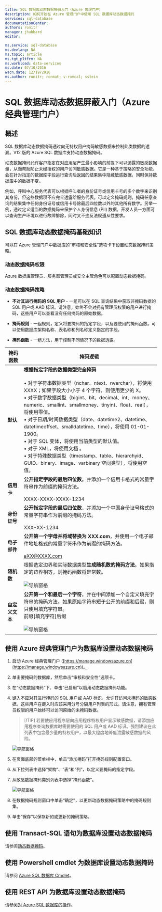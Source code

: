 ```yaml
---
title: SQL 数据库动态数据掩码入门（Azure 管理门户）
description: 如何开始在 Azure 管理门户中使用 SQL 数据库动态数据掩码
services: sql-database
documentationCenter: 
authors: ronitr
manager: jhubbard
editor: 

ms.service: sql-database
ms.devlang: NA
ms.topic: article
ms.tgt_pltfrm: NA
ms.workload: data-services
ms.date: 07/10/2016
wacn.date: 12/19/2016
ms.author: ronitr; ronmat; v-romcal; sstein
---
```


# SQL 数据库动态数据屏蔽入门（Azure 经典管理门户）

## 概述

SQL 数据库动态数据掩码通过向无特权用户掩码敏感数据来控制此类数据的透漏。V12 版的 Azure SQL 数据库支持动态数据掩码。

动态数据掩码允许客户指定在对应用层产生最小影响的前提下可以透露的敏感数据量，从而帮助防止未经授权的用户访问敏感数据。它是一种基于策略的安全功能，会在针对指定的数据库字段运行查询后返回的结果集中隐藏敏感数据，同时保持数据库中的数据不变。

例如，呼叫中心服务代表可以根据呼叫者的身份证号或信用卡号的多个数字来识别其身份，但这些数据项不应完全透露给服务代表。可以定义掩码规则，掩码任意查询的结果集中任何身份证号或信用卡号除最后四位数以外的其他所有数字。另举一例，通过定义适当的数据掩码来保护个人身份信息 (PII) 数据，开发人员一方面可以查询生产环境以进行故障排除，同时又不违反法规遵从性要求。

## SQL 数据库动态数据掩码基础知识

可以在 Azure 管理门户中数据库的“审核和安全性”选项卡下设置动态数据掩码策略。

### 动态数据掩码权限

Azure 数据库管理员、服务器管理员或安全主管角色可以配置动态数据掩码。

### 动态数据掩码策略

* **不对其进行掩码的 SQL 用户** - 一组可以在 SQL 查询结果中获取非掩码数据的 SQL 用户或 AAD 标识。请注意，始终不会对拥有管理员权限的用户进行掩码，这些用户可以查看没有任何掩码的原始数据。

* **掩码规则** - 一组规则，定义将要掩码的指定字段，以及要使用的掩码函数。可以使用数据库架构名称、表名称和列名称定义指定的字段。

* **掩码函数** - 一组方法，用于控制不同情况下的数据透露。

| 掩码函数 | 掩码逻辑 |
|----------|---------------|
| **默认** |**根据指定字段的数据类型完全掩码**<br/><br/>• 对于字符串数据类型（nchar、ntext、nvarchar），将使用 XXXX；如果字段大小小于 4 个字符，则使用更少的 X。<br/>• 对于数字数据类型（bigint、bit、decimal、int、money、numeric、smallint、smallmoney、tinyint、float、real），将使用零值。<br/>• 对于日期/时间数据类型（date、datetime2、datetime、datetimeoffset、smalldatetime、time），将使用 01-01-1900。<br/>• 对于 SQL 变体，将使用当前类型的默认值。<br/>• 对于 XML，将使用文档 <masked/>。<br/>• 对于特殊数据类型（timestamp、table、hierarchyid、GUID、binary、image、varbinary 空间类型），将使用空值。
| **信用卡** |**公开指定字段的最后四位数**，并添加一个信用卡格式的常量字符串作为前缀的掩码方法。<br/><br/>XXXX-XXXX-XXXX-1234|
| **身份证号** |**公开指定字段的最后四位数**，并添加一个中国身份证号格式的常量字符串作为前缀的掩码方法。<br/><br/>XXX-XX-1234 |
| **电子邮件** | **公开第一个字母并将域替换为 XXX.com**，并使用一个电子邮件地址格式的常量字符串作为前缀的掩码方法。<br/><br/>aXX@XXXX.com |
| **随机数** | 根据选定边界和实际数据类型**生成随机数的掩码方法**。如果指定的边界相等，则掩码函数将是常数。<br/><br/>![导航窗格](./media/sql-database-dynamic-data-masking-get-started-portal/1_DDM_Random_number.png) |
| **自定义文本** | **公开第一个和最后一个字符**，并在中间添加一个自定义填充字符串的掩码方法。如果原始字符串短于公开的前缀和后缀，则只使用填充字符串。<br/>前缀[填充字符]后缀<br/><br/>![导航窗格](./media/sql-database-dynamic-data-masking-get-started-portal/2_DDM_Custom_text.png) |

<a name="Anchor1"></a>

## 使用 Azure 经典管理门户为数据库设置动态数据掩码

1. 启动 Azure 经典管理门户 ([https://manage.windowsazure.cn](https://manage.windowsazure.cn))。

2. 单击要掩码的数据库，然后单击“审核和安全性”选项卡。

3. 在“动态数据掩码”下，单击“已启用”以启用动态数据掩码功能。

4. 键入不应对其进行掩码的 SQL 用户或 AAD 标识，允许其访问未掩码的敏感数据。这些用户在键入时应该采用分号分隔用户列表的形式。请注意，拥有管理员权限的用户始终可以访问原始的未掩码数据。

	>[!TIP] 若要使应用程序层向应用程序特权用户显示敏感数据，请添加应用程序查询数据库时需要使用的 SQL 用户或 AAD 标识。强烈建议在此列表中包含最少量的特权用户，以最大程度地降低泄露敏感数据的风险。

	![导航窗格](./media/sql-database-dynamic-data-masking-get-started-portal/4_ddm_policy_classic_portal.png)  

5. 在页面底部的菜单栏中，单击“添加掩码”打开掩码规则配置窗口。

6. 从下拉列表中选择“架构”、“表”和“列”，以定义要掩码的指定字段。

7. 从敏感数据掩码类别列表中选择“掩码函数”。

	![导航窗格](./media/sql-database-dynamic-data-masking-get-started-portal/5_DDM_Add_Masking_Rule_Classic_Portal.png)  

8. 在数据掩码规则窗口中单击“确定”，以更新动态数据掩码策略中的掩码规则集。

9. 单击“保存”以保存新的或更新的掩码策略。

## 使用 Transact-SQL 语句为数据库设置动态数据掩码

请参阅[动态数据掩码](https://msdn.microsoft.com/zh-cn/library/mt130841.aspx)。

## 使用 Powershell cmdlet 为数据库设置动态数据掩码

请参阅 [Azure SQL 数据库 Cmdlet](https://msdn.microsoft.com/zh-cn/library/azure/mt574084.aspx)。

## 使用 REST API 为数据库设置动态数据掩码

请参阅[对 Azure SQL 数据库的操作](https://msdn.microsoft.com/zh-cn/library/dn505719.aspx)。

<!---HONumber=Mooncake_Quality_Review_1202_2016-->